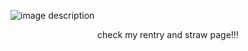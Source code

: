 <p align="center">

</p>


![image description](https://64.media.tumblr.com/b63ebdb2f3773806e3ac6ed045546a47/4ba26ec5c630a4c1-30/s1280x1920/b15d07818bb90aa85da09c19617411b59acdd09e.pnj)
<p align="center">
check my rentry and straw page!!!
